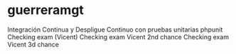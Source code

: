 # guerreramgt
Integración Continua y Despligue Continuo con pruebas unitarias phpunit
Checking exam (Vicent)
Checking exam Vicent 2nd chance
Checking exam Vicent 3d chance
